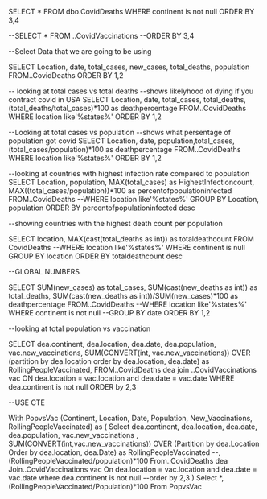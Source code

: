 SELECT * FROM dbo.CovidDeaths
WHERE continent is not null
ORDER BY 3,4

--SELECT * FROM ..CovidVaccinations
--ORDER BY 3,4

--Select Data that we are going to be using

SELECT Location, date, total_cases, new_cases, total_deaths, population FROM..CovidDeaths
ORDER BY 1,2

-- looking at total cases vs total deaths
--shows likelyhood of dying if you contract covid in USA
SELECT Location, date, total_cases, total_deaths,(total_deaths/total_cases)*100 as deathpercentage FROM..CovidDeaths
WHERE location like'%states%'
ORDER BY 1,2

--Looking at total cases vs population
--shows what persentage of population got covid
SELECT Location, date, population,total_cases, (total_cases/population)*100 as deathpercentage FROM..CovidDeaths
WHERE location like'%states%'
ORDER BY 1,2

--looking at countries with highest infection rate compared to population
SELECT Location, population, MAX(total_cases) as HighestInfectioncount, MAX((total_cases/population))*100 as percentofpopulationinfected FROM..CovidDeaths
--WHERE location like'%states%'
GROUP BY Location, population
ORDER BY percentofpopulationinfected desc

--showing countries with the highest death count per population

SELECT location, MAX(cast(total_deaths as int)) as totaldeathcount FROM CovidDeaths
--WHERE location like'%states%'
WHERE continent is null
GROUP BY location
ORDER BY totaldeathcount desc


--GLOBAL NUMBERS

SELECT SUM(new_cases) as total_cases, SUM(cast(new_deaths as int)) as total_deaths, SUM(cast(new_deaths as int))/SUM(new_cases)*100 as deathpercentage 
FROM..CovidDeaths
--WHERE location like'%states%'
WHERE continent is not null
--GROUP BY date
ORDER BY 1,2 


--looking at total population vs vaccination

SELECT dea.continent, dea.location, dea.date, dea.population, vac.new_vaccinations, SUM(CONVERT(int, vac.new_vaccinations)) OVER (partition by dea.location order by dea.location, dea.date) as RollingPeopleVaccinated,
FROM..CovidDeaths dea
join ..CovidVaccinations vac
	ON dea.location = vac.location
	and dea.date = vac.date
WHERE dea.continent is not null
ORDER by 2,3

--USE CTE

With PopvsVac (Continent, Location, Date, Population, New_Vaccinations, RollingPeopleVaccinated)
as
(
Select dea.continent, dea.location, dea.date, dea.population, vac.new_vaccinations
, SUM(CONVERT(int,vac.new_vaccinations)) OVER (Partition by dea.Location Order by dea.location, dea.Date) as RollingPeopleVaccinated
--, (RollingPeopleVaccinated/population)*100
From..CovidDeaths dea
Join..CovidVaccinations vac
	On dea.location = vac.location
	and dea.date = vac.date
where dea.continent is not null 
--order by 2,3
)
Select *, (RollingPeopleVaccinated/Population)*100
From PopvsVac
